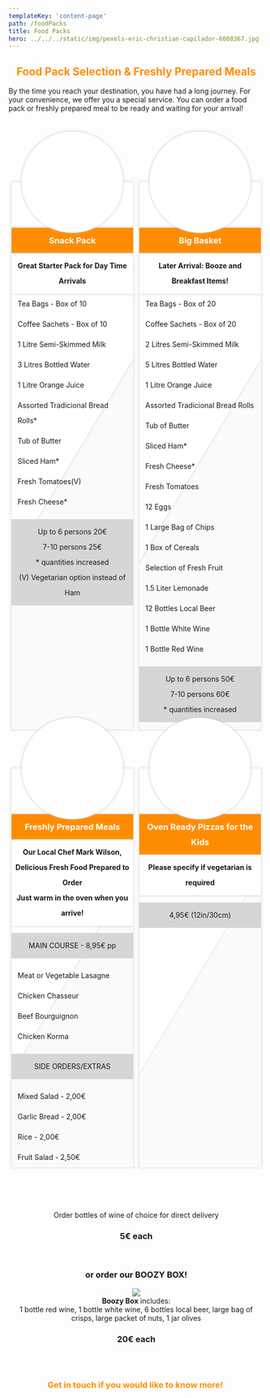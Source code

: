 ```yaml
---
templateKey: 'content-page'
path: /foodPacks
title: Food Packs
hero: ../../../static/img/pexels-eric-christian-capilador-6008367.jpg
---
```

<style>
    /*food packs*/
    div.foodPacksTables {
        display:-webkit-box;
        display:-ms-flexbox;
        display:flex;
        -ms-flex-wrap:wrap;
        flex-wrap:wrap;
        -webkit-box-pack:center;
        -ms-flex-pack:center;
        justify-content:center;
        width:100%;
        text-align:center;
        margin:100px 0 50px 0;
        }
        div.foodPacksTable {
            display:inline-block;
            -webkit-box-flex:1;
            -ms-flex:1 1 23%;
            flex:1 1 23%;
            border:1px solid #E5E5E5;
            margin:5px 5px 70px 5px;
            max-width:96%;
            min-width:200px;
            vertical-align:top;
            position:relative;
            padding-top:80px;
            -webkit-box-shadow: 0 0 5px #e2e2e2;
            -ms-box-shadow: 0 0 5px #e2e2e2;
            -o-box-shadow: 0 0 5px #e2e2e2;
            box-shadow: 0 0 5px #e2e2e2;
            line-height:30px;
            background: #ffffff;
            background: -webkit-gradient(left top, right bottom, color-stop(0%, #ffffff), color-stop(50.5%, #ffffff), color-stop(50.8%, #e6e6e6), color-stop(51%, #fafafa), color-stop(100%, #fafafa));background: -o-linear-gradient(-45deg, #ffffff 0%, #ffffff 50.5%, #e6e6e6 50.8%, #fafafa 51%, #fafafa 100%);background: -o-linear-gradient(329deg, #ffffff 0%, #ffffff 50.5%, #e6e6e6 50.8%, #fafafa 51%, #fafafa 100%);
            background: linear-gradient(121deg, #ffffff 0%, #ffffff 50.5%, #e6e6e6 50.8%, #fafafa 51%, #fafafa 100%);
            filter: progid:DXImageTransform.Microsoft.gradient( startColorstr='#ffffff', endColorstr='#fafafa', GradientType=1 );
            z-index:0;
            }
            div.foodPackInnerWrapper {
                float:left;
                width:100%;
                overflow:hidden;
                }
                div.foodPacksTable ul {
                    float:left;
                    width:100%;
                    padding:0;
                    margin:0;
                    margin-left:0;
                    }
                    div.foodPacksTable ul li {
                        list-style-type:none;
                        float:left;
                        width:90%;
                        padding:5px 5%;
                        text-align:left;
                        }
                        div.foodPackTitle {
                            float:left;
                            width:100%;
                            text-align:center;
                            margin:10px 0 0 0;
                            }
                            div.foodPackTitle h3 {
                                display:inline-block;
                                width:96%;
                                padding:10px 2%;
                                margin:0;
                                background-color:#FF8C00;
                                color:#ffffff;
                                -webkit-box-shadow: 0 0 5px #c3c3c3;
                                -ms-box-shadow: 0 0 5px #c3c3c3;
                                -o-box-shadow: 0 0 5px #c3c3c3;
                                box-shadow: 0 0 5px #c3c3c3;
                                }div.foodPackSubtitle {
                                    float:left;
                                    width:96%;
                                    text-align:center;
                                    background-color:#ffffff;
                                    -webkit-box-shadow: 0 0 5px #c3c3c3;
                                    -ms-box-shadow: 0 0 5px #c3c3c3;
                                    -o-box-shadow: 0 0 5px #c3c3c3;
                                    box-shadow: 0 0 5px #c3c3c3;
                                    padding:10px 2%;margin:0;
                                    }
                                    div.foodPackTitle span {
                                        line-height:30px;
                                        display:inline-block;
                                        vertical-align:middle;
                                        }
                                        div.foodPacksTable p {
                                            float:left;
                                            width:100%;
                                            padding:10px 0;
                                            background: #d6d6d6;
                                            }
                                            div.foodPackImg {
                                                position:absolute;
                                                top:-100px;
                                                left:50%;
                                                width:200px;
                                                height:200px;
                                                text-align:center;
                                                margin:0 0 0 -100px;
                                                background-color:#ffffff;
                                                background-size: cover;
                                                background-position: center;
                                                border-radius:100%;
                                                -webkit-box-shadow: 0 0 5px #c3c3c3;
                                                -ms-box-shadow: 0 0 5px #c3c3c3;
                                                -o-box-shadow: 0 0 5px #c3c3c3;
                                                box-shadow: 0 0 5px #c3c3c3;
                                                overflow:hidden;
                                                }
                                                div.foodPackImg img {
                                                    display:inline-block;
                                                    vertical-align:middle;
                                                    width:100px;
                                                    }
                                                    div.foodPackImg:after {
                                                        content: "";
                                                        position: absolute;
                                                        top: -110%;
                                                        left: -210%;
                                                        width: 200%;
                                                        height: 200%;
                                                        opacity: 0;
                                                        -webkit-transform: rotate(30deg);
                                                        -ms-transform: rotate(30deg);
                                                        transform: rotate(30deg);
                                                        background: rgba(255, 140, 0, 0.13);
                                                        background: -o-linear-gradient(left, rgba(255, 140, 0, 0.13) 0%,rgba(255, 140, 0, 0.13) 77%,rgba(255, 140, 0, 0.5) 92%,rgba(255, 140, 0, 0.0) 100%);background: -webkit-gradient(linear, left top, right top, from(rgba(255, 140, 0, 0.13)),color-stop(77%, rgba(255, 140, 0, 0.13)),color-stop(92%, rgba(255, 140, 0, 0.5)),to(rgba(255, 140, 0, 0.0)));
                                                        background: linear-gradient(to right, rgba(255, 140, 0, 0.13) 0%,rgba(255, 140, 0, 0.13) 77%,rgba(255, 140, 0, 0.5) 92%,rgba(255, 140, 0, 0.0) 100%);
                                                        }
                                                        div.foodPackImg:hover:after {
                                                            -webkit-animation: shine 6s ease-in-out  infinite;
                                                            -webkit-animation-fill-mode: forwards;
                                                            -moz-animation: shine 6s ease-in-out  infinite;
                                                            -moz-animation-fill-mode: forwards;
                                                            -o-animation: shine 6s ease-in-out  infinite;
                                                            -o-animation-fill-mode: forwards;
                                                            animation: shine 6s ease-in-out  infinite;
                                                            animation-fill-mode: forwards;
                                                            }
                                                            @-webkit-keyframes shine{  
                                                                10% {    opacity: 1;    top: 100%;    left: 100%;    
                                                                -webkit-transition-property: left, top, opacity;    
                                                                -webkit-transition-duration: 0.7s, 0.7s, 0.15s;    
                                                                -webkit-transition-timing-function: ease;  
                                                                }  
                                                                100% {    opacity: 0;    top: 100%;    left: 100%;    
                                                                -webkit-transition-property: left, top, opacity;  
                                                                }
                                                                }
                                                                @keyframes shine{  
                                                                    10% {    opacity: 1;    top: 100%;    left: 100%;    
                                                                    -webkit-transition-property: left, top, opacity;    
                                                                    -o-transition-property: left, top, opacity;    
                                                                    transition-property: left, top, opacity;    
                                                                    -webkit-transition-duration: 0.7s, 0.7s, 0.15s;         
                                                                    -o-transition-duration: 0.7s, 0.7s, 0.15s;            
                                                                    transition-duration: 0.7s, 0.7s, 0.15s;    
                                                                    -webkit-transition-timing-function: ease;         
                                                                    -o-transition-timing-function: ease;            
                                                                    transition-timing-function: ease;  
                                                                    }  
                                                                    100% {    opacity: 0;    top: 100%;    left: 100%;    
                                                                    -webkit-transition-property: left, top, opacity;    
                                                                    -o-transition-property: left, top, opacity;    
                                                                    transition-property: left, top, opacity;  
                                                                    }
                                                                    }
</style>
<h2 style="text-align: center;"><span style="color:#FF8C00;"><b id="docs-internal-guid-91ae58e5-7fff-b6c6-1ba7-b6606b5fba5c">Food Pack Selection &amp; Freshly Prepared Meals </b></span></h2>

<p>By the time you reach your destination, you have had a long journey. For your convenience, we offer you a special service. You can order a food pack or freshly prepared meal to be ready and waiting for your arrival!&nbsp;</p>

<p>&nbsp;</p>

<div class="foodPacksTables">
    <div class="foodPacksTable" id="snack-pack">
        <div class="foodPackImg" style="background-image: url(https://res.cloudinary.com/ddipteh80/image/upload/v1609149925/Smartavillas/Welcome%20Packs/R18_-_000200_snack.jpg);">
        </div>
    <div class="foodPackInnerWrapper">
        <div class="foodPackTitle">
            <h3><span>Snack Pack</span></h3>
        </div>
    <div class="foodPackSubtitle"><strong>Great Starter Pack for Day Time Arrivals</strong></div>
        <ul>
            <li>Tea Bags - Box of 10</li>
            <li>Coffee Sachets - Box of 10</li>
            <li>1 Litre Semi-Skimmed Milk</li>
            <li>3 Litres Bottled Water</li>
            <li>1 Litre Orange Juice</li>
            <li>Assorted Tradicional Bread Rolls*</li>
            <li>Tub of Butter</li>
            <li>Sliced Ham*</li>
            <li>Fresh Tomatoes(V)</li>
            <li>Fresh Cheese*</li>
        </ul>
    </div>
    <p>
    Up to 6 persons 20€
    <br>
    7-10 persons 25€
    <br>
    * quantities increased
    <br>
    (V) Vegetarian option instead of Ham
    </p>
</div>
<div class="foodPacksTable"id="big-basket">
    <div class="foodPackImg" style="background-image: url(https://res.cloudinary.com/ddipteh80/image/upload/v1609149925/Smartavillas/Welcome%20Packs/R18_-_000197_luxury.jpg);">
    </div>
    <div class="foodPackInnerWrapper">
        <div class="foodPackTitle">
            <h3><span>Big Basket</span></h3>
        </div>
        <div class="foodPackSubtitle"><strong>Later Arrival: Booze and Breakfast Items!</strong></div>
        <ul>
            <li>Tea Bags - Box of 20</li>
            <li>Coffee Sachets - Box of 20</li>
            <li>2 Litres Semi-Skimmed Milk</li>
            <li>5 Litres Bottled Water</li>
            <li>1 Litre Orange Juice</li>
            <li>Assorted Tradicional Bread Rolls</li>
            <li>Tub of Butter</li>
            <li>Sliced Ham*</li>
            <li>Fresh Cheese*</li>
            <li>Fresh Tomatoes</li>
            <li>12 Eggs</li>
            <li>1 Large Bag of Chips</li>
            <li>1 Box of Cereals</li>
            <li>Selection of Fresh Fruit</li>
            <li>1.5 Liter Lemonade</li>
            <li>12 Bottles Local Beer</li>
            <li>1 Bottle White Wine</li>
            <li>1 Bottle Red Wine</li>
        </ul>
        <p>
        Up to 6 persons 50€
        <br>
        7-10 persons 60€
        <br>
        * quantities increased
        </p>
    </div>
</div>
<div class="foodPacksTable" id="fresh-meals">
    <div class="foodPackImg" style="background-image: url(https://res.cloudinary.com/ddipteh80/image/upload/v1614955315/Smartavillas/Welcome%20Packs/pexels-anna-guerrero-4079522.jpg);">
    </div>
    <div class="foodPackInnerWrapper">
        <div class="foodPackTitle">
            <h3><span>Freshly Prepared Meals</span></h3>
        </div>
        <div class="foodPackSubtitle">
            <strong>Our Local Chef Mark Wilson, Delicious Fresh Food Prepared to Order
            <br>
            Just warm in the oven when you arrive!</strong>
        </div>
        <p>MAIN COURSE - 8,95€ pp</p>
        <ul>
            <li>Meat or Vegetable Lasagne</li>
            <li>Chicken Chasseur</li>
            <li>Beef Bourguignon</li>
            <li>Chicken Korma</li>
        </ul>
        <p>SIDE ORDERS/EXTRAS</p>
        <ul>
            <li>Mixed Salad - 2,00€</li>
            <li>Garlic Bread - 2,00€</li>
            <li>Rice - 2,00€</li>
            <li>Fruit Salad - 2,50€</li>
        </ul>
    </div>
</div>
<div class="foodPacksTable" id="oven-pizza">
    <div class="foodPackImg" style="background-image: url(https://res.cloudinary.com/ddipteh80/image/upload/v1614955357/Smartavillas/Welcome%20Packs/pexels-ponyo-sakana-5108601.jpg);" style="width: 80%; max-width: 600px; min-width: 400px">
    </div>
    <div class="foodPackInnerWrapper">
        <div class="foodPackTitle">
            <h3><span>Oven Ready Pizzas for the Kids</span></h3>
        </div>
        <div class="foodPackSubtitle">
            <strong>Please specify if vegetarian is required</strong>
        </div>
        <p>4,95€ (12in/30cm)</p>
    </div>
</div>
<div style="text-align:center;">
    <p>Order bottles of wine of choice for direct delivery</p>
    <h3>5€ each</h3>
    <br>
    <h3>or order our BOOZY BOX!</h3>
    <img src="https://res.cloudinary.com/ddipteh80/image/upload/v1609149925/Smartavillas/Welcome%20Packs/R18_-_000205_boozy_box.jpg">
    <br>
    <b>Boozy Box</b> includes:<br>
    1 bottle red wine, 1 bottle white wine, 6 bottles local beer, large bag of crisps, large packet of nuts, 1 jar olives
    <h3>20€ each</h3>
    <p>&nbsp;</p>
</div>

<h3 style="text-align: center;"><span style="color:#FF8C00;">Get in touch if you would like to know more!</span></h3>

<p>&nbsp;</p>
